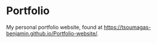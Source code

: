 # Portfolio
 My personal portfolio website, found at https://tsoumagas-benjamin.github.io/Portfolio-website/.
